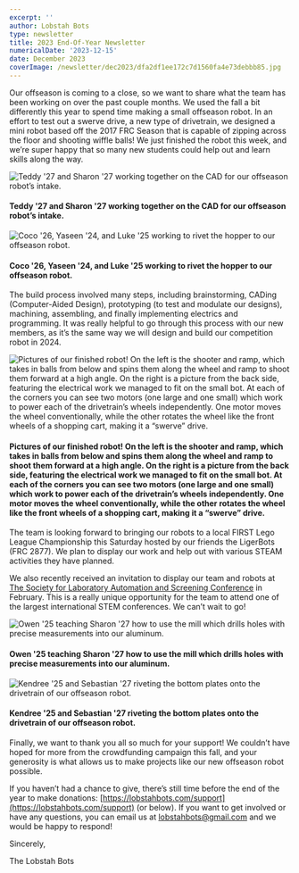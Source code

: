 ```yaml
---
excerpt: ''
author: Lobstah Bots
type: newsletter
title: 2023 End-Of-Year Newsletter
numericalDate: '2023-12-15'
date: December 2023
coverImage: /newsletter/dec2023/dfa2df1ee172c7d1560fa4e73debbb85.jpg
---
```


Our offseason is coming to a close, so we want to share what the team has been working on over the past couple months. We used the fall a bit differently this year to spend time making a small offseason robot. In an effort to test out a swerve drive, a new type of drivetrain, we designed a mini robot based off the 2017 FRC Season that is capable of zipping across the floor and shooting wiffle balls! We just finished the robot this week, and we’re super happy that so many new students could help out and learn skills along the way.

![Teddy '27 and Sharon '27 working together on the CAD for our offseason robot’s intake.](/newsletter/dec2023/dfa2df1ee172c7d1560fa4e73debbb85.jpg)
#### Teddy '27 and Sharon '27 working together on the CAD for our offseason robot’s intake.

![Coco '26, Yaseen '24, and Luke '25 working to rivet the hopper to our offseason robot.](/newsletter/dec2023/fdfa963778a7a92fac329b18bb590961.jpg)
#### Coco '26, Yaseen '24, and Luke '25 working to rivet the hopper to our offseason robot.

The build process involved many steps, including brainstorming, CADing (Computer-Aided Design), prototyping (to test and modulate our designs), machining, assembling, and finally implementing electrics and programming. It was really helpful to go through this process with our new members, as it’s the same way we will design and build our competition robot in 2024. 

![Pictures of our finished robot! On the left is the shooter and ramp, which takes in balls from below and spins them along the wheel and ramp to shoot them forward at a high angle. On the right is a picture from the back side, featuring the electrical work we managed to fit on the small bot. At each of the corners you can see two motors (one large and one small) which work to power each of the drivetrain’s wheels independently. One motor moves the wheel conventionally, while the other rotates the wheel like the front wheels of a shopping cart, making it a “swerve” drive.](/newsletter/dec2023/9c942fd9655953c77738f2290da7a082.png)
#### Pictures of our finished robot! On the left is the shooter and ramp, which takes in balls from below and spins them along the wheel and ramp to shoot them forward at a high angle. On the right is a picture from the back side, featuring the electrical work we managed to fit on the small bot. At each of the corners you can see two motors (one large and one small) which work to power each of the drivetrain’s wheels independently. One motor moves the wheel conventionally, while the other rotates the wheel like the front wheels of a shopping cart, making it a “swerve” drive.

The team is looking forward to bringing our robots to a local FIRST Lego League Championship this Saturday hosted by our friends the LigerBots (FRC 2877). We plan to display our work and help out with various STEAM activities they have planned.

We also recently received an invitation to display our team and robots at [The Society for Laboratory Automation and Screening Conference](https://www.slas.org/events-calendar/slas2024-international-conference-and-exhibition/) in February. This is a really unique opportunity for the team to attend one of the largest international STEM conferences. We can’t wait to go!

![Owen '25 teaching Sharon '27 how to use the mill which drills holes with precise measurements into our aluminum.](/newsletter/dec2023/6e09d52842a0b4bd6601ad76a6138878.jpg)
#### Owen '25 teaching Sharon '27 how to use the mill which drills holes with precise measurements into our aluminum.

![Kendree '25 and Sebastian '27 riveting the bottom plates onto the drivetrain of our offseason robot.](/newsletter/dec2023/307dcc9d8380f957b5f7cd143ebd3398.jpg)
#### Kendree '25 and Sebastian '27 riveting the bottom plates onto the drivetrain of our offseason robot.

Finally, we want to thank you all so much for your support! We couldn’t have hoped for more from the crowdfunding campaign this fall, and your generosity is what allows us to make projects like our new offseason robot possible.

If you haven’t had a chance to give, there’s still time before the end of the year to make donations: [https://lobstahbots.com/support](https://lobstahbots.com/support) (or below). If you want to get involved or have any questions, you can email us at [lobstahbots@gmail.com](mailto:lobstahbots@gmail.com) and we would be happy to respond!

Sincerely,

The Lobstah Bots

